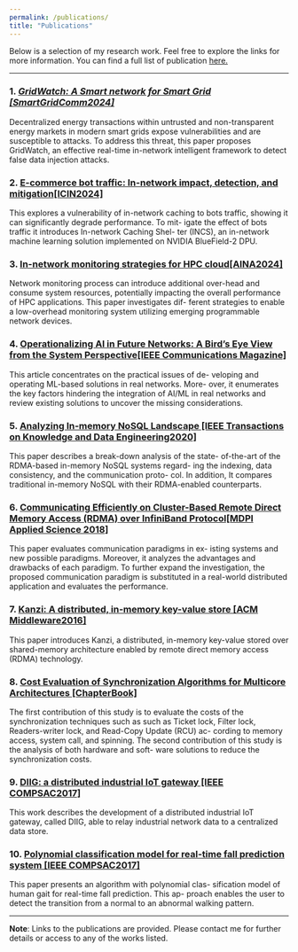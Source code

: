 ```yaml
---
permalink: /publications/
title: "Publications"
---
```

Below is a selection of my research work. Feel free to explore the links for more information. You can find a full list of publication [here.](asset/publist.pdf)

---

### 1. *[GridWatch: A Smart network for Smart Grid [SmartGridComm2024]](https://ora.ox.ac.uk/objects/uuid:cae1d460-3da1-4a5e-940e-05eb147a061c/files/svx021g97w)*
Decentralized energy transactions within untrusted and non-transparent energy markets in modern smart grids expose vulnerabilities and are susceptible to attacks. To address this threat, this paper proposes GridWatch, an effective real-time in-network intelligent framework to detect false data injection attacks.

### 2. **[E-commerce bot traffic: In-network impact, detection, and mitigation[ICIN2024]](https://ieeexplore.ieee.org/abstract/document/10494459)**
This explores a vulnerability of in-network caching to
bots traffic, showing it can significantly degrade performance. To mit-
igate the effect of bots traffic it introduces In-network Caching Shel-
ter (INCS), an in-network machine learning solution implemented on
NVIDIA BlueField-2 DPU.

### 3. **[ In-network monitoring strategies for HPC cloud[AINA2024]](https://link.springer.com/chapter/10.1007/978-3-031-57942-4_35)**
Network monitoring process can introduce additional
over-head and consume system resources, potentially impacting the
overall performance of HPC applications. This paper investigates dif-
ferent strategies to enable a low-overhead monitoring system utilizing
emerging programmable network devices.

### 4. **[Operationalizing AI in Future Networks: A Bird’s Eye View from the System Perspective[IEEE Communications Magazine]](https://arxiv.org/pdf/2303.04073)**
This article concentrates on the practical issues of de-
veloping and operating ML-based solutions in real networks. More-
over, it enumerates the key factors hindering the integration of AI/ML
in real networks and review existing solutions to uncover the missing
considerations.

### 5. **[Analyzing In-memory NoSQL Landscape [IEEE Transactions on Knowledge and Data Engineering2020]](https://ieeexplore.ieee.org/abstract/document/9119827)**
This paper describes a break-down analysis of the state-
of-the-art of the RDMA-based in-memory NoSQL systems regard-
ing the indexing, data consistency, and the communication proto-
col. In addition, It compares traditional in-memory NoSQL with their
RDMA-enabled counterparts.

### 6. **[Communicating Efficiently on Cluster-Based Remote Direct Memory Access (RDMA) over InfiniBand Protocol[MDPI Applied Science 2018]](https://www.mdpi.com/2076-3417/8/11/2034)**
This paper evaluates communication paradigms in ex-
isting systems and new possible paradigms. Moreover, it analyzes the
advantages and drawbacks of each paradigm. To further expand the
investigation, the proposed communication paradigm is substituted in
a real-world distributed application and evaluates the performance.

### 7. **[Kanzi: A distributed, in-memory key-value store [ACM Middleware2016]](https://dl.acm.org/doi/10.1145/3007592.3007594)**
This paper introduces Kanzi, a distributed, in-memory
key-value stored over shared-memory architecture enabled by remote
direct memory access (RDMA) technology.

### 8. **[Cost Evaluation of Synchronization Algorithms for Multicore Architectures [ChapterBook]](https://www.igi-global.com/chapter/cost-evaluation-of-synchronization-algorithms-for-multicore-architectures/214654)**
The first contribution of this study is to evaluate the
costs of the synchronization techniques such as such as Ticket lock,
Filter lock, Readers-writer lock, and Read-Copy Update (RCU) ac-
cording to memory access, system call, and spinning. The second
contribution of this study is the analysis of both hardware and soft-
ware solutions to reduce the synchronization costs.

### 9. **[DIIG: a distributed industrial IoT gateway [IEEE COMPSAC2017]](https://ieeexplore.ieee.org/abstract/document/8029694)**
This work describes the development of a distributed industrial IoT gateway, called DIIG, able to relay industrial network data to a centralized data store.

### 10. **[Polynomial classification model for real-time fall prediction system [IEEE COMPSAC2017]](https://ieeexplore.ieee.org/document/8029725)**
This paper presents an algorithm with polynomial clas-
sification model of human gait for real-time fall prediction. This ap-
proach enables the user to detect the transition from a normal to an
abnormal walking pattern. 

---

**Note**: Links to the publications are provided. Please contact me for further details or access to any of the works listed.



